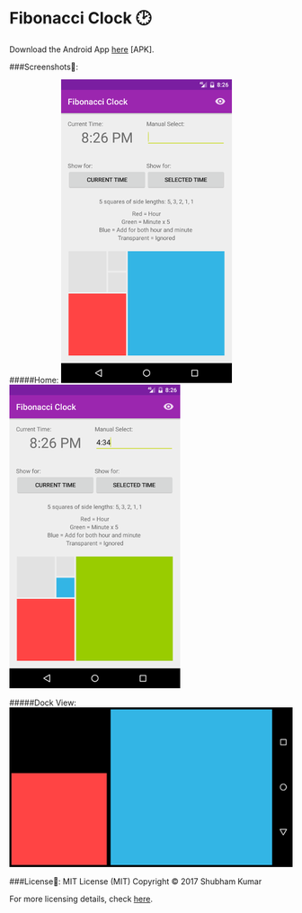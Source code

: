 # Fibonacci Clock :clock2:

Download the Android App [here](https://github.com/shubhamk008/FibonacciClock/raw/master/app/Fibonacci%20Clock.apk) [APK].

###Screenshots:iphone::

#####Home:
![Alttext](https://github.com/shubhamk008/FibonacciClock/raw/master/Screenshots/Home.png "Home")
![Alt text](https://github.com/shubhamk008/FibonacciClock/raw/master/Screenshots/Manual.png "Manual")

#####Dock View: 
![Alt text](https://github.com/shubhamk008/FibonacciClock/raw/master/Screenshots/Dock.png "Dock View")

###License:scroll:: MIT License (MIT)
Copyright © 2017 Shubham Kumar

For more licensing details, check [here](https://github.com/shubhamk008/FibonacciClock/blob/master/License).
